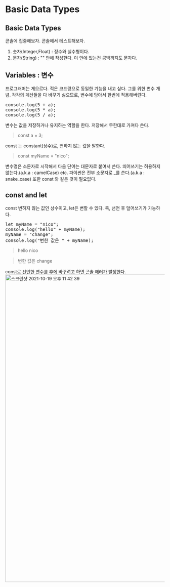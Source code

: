 # Basic Data Types
## Basic Data Types

콘솔에 집중해보자. 콘솔에서 테스트해보자.

1. 숫자(Integer,Float) : 정수와 실수형이다.
2. 문자(String) : "" 안에 작성한다. 이 안에 있는건 공백까지도 문자다.
   

## Variables : 변수

프로그래머는 게으르다. 적은 코드량으로 동일한 기능을 내고 싶다.
그를 위한 변수 개념. 각각의 계산들을 다 바꾸기 싫으므로, 변수에 담아서 한번에 적용해버린다.

<pre>
console.log(5 + a);
console.log(5 * a);
console.log(5 / a);
</pre>

변수는 값을 저장하거나 유지하는 역할을 한다. 저장해서 무한대로 가져다 쓴다.

> const a = 3;

const 는 constant(상수)로, 변하지 않는 값을 말한다.

> const myName = "nico";

변수명은 소문자로 시작해서 다음 단어는 대문자로 붙여서 쓴다. 띄어쓰기는 허용하지 않는다.(a.k.a : camelCase)
etc. 파이썬은 전부 소문자로 _를 쓴다.(a.k.a : snake_case) 또한 const 와 같은 것이 필요없다.



## const and let

const 변하지 않는 값인 상수이고, let은 변할 수 있다. 즉, 선언 후 덮어쓰기가 가능하다.

<pre>
let myName = "nico";
console.log("hello" + myName);
myName = "change";
console.log("변한 값은 " + myName);
</pre>

> hello nico

> 변한 값은 change

const로 선언한 변수를 후에 바꾸려고 하면 콘솔 에러가 발생한다.
<img width="972" alt="스크린샷 2021-10-19 오후 11 42 39" src="https://user-images.githubusercontent.com/75053256/137933880-3e823a72-9e1a-4635-8aa3-14d637df7115.png">



<!-- 2021.10.19 -->


